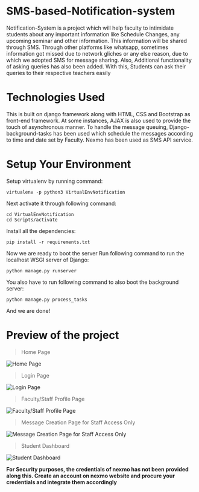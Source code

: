 # SMS-based-Notification-system
Notification-System is a project which will help faculty to intimidate students about any important information like Schedule Changes, any upcoming seminar and other information. This information will be shared through SMS. Through other platforms like whatsapp, sometimes information got missed due to network gliches or any else reason, due to which we adopted SMS for message sharing.
Also, Additional functionality of asking queries has also been added. With this, Students can ask their queries to their respective teachers easily

# Technologies Used

This is built on django framework along with HTML, CSS and Bootstrap as front-end framework. At some instances, AJAX is also used to provide the touch of asynchronous manner.
To handle the message queuing, Django-background-tasks has been used which schedule the messages according to time and date set by Faculty.
Nexmo has been used as SMS API service.

# Setup Your Environment

Setup virtualenv by running command:
```
virtualenv -p python3 VirtualEnvNotification
```
Next activate it through following command:
```
cd VirtualEnvNotification
cd Scripts/activate
```
Install all the dependencies:
```
pip install -r requirements.txt
```
Now we are ready to boot the server
Run following command to run the localhost WSGI server of Django:
```
python manage.py runserver
```
You also have to run following command to also boot the background server:
```
python manage.py process_tasks
```
And we are done!

# Preview of the project

> Home Page

![Home Page](https://user-images.githubusercontent.com/37483320/43248981-1a411ec0-90d7-11e8-817e-bf905db16b0c.png)

> Login Page

![Login Page](https://user-images.githubusercontent.com/37483320/43248983-1a94bc74-90d7-11e8-9737-37ad9e116266.png)

> Faculty/Staff Profile Page

![Faculty/Staff Profile Page](https://user-images.githubusercontent.com/37483320/43248979-19d9e70a-90d7-11e8-8564-3d344707de5f.png)

> Message Creation Page for Staff Access Only

![Message Creation Page for Staff Access Only](https://user-images.githubusercontent.com/37483320/43249680-f3efacee-90d8-11e8-8bb3-b80afffc3343.png)

> Student Dashboard

![Student Dashboard](https://user-images.githubusercontent.com/37483320/43248984-1ad3a3b2-90d7-11e8-837a-0c541a767932.png)

**For Security purposes, the credentials of nexmo has not been provided along this. Create an account on nexmo website and procure your credentials and integrate them accordingly**
